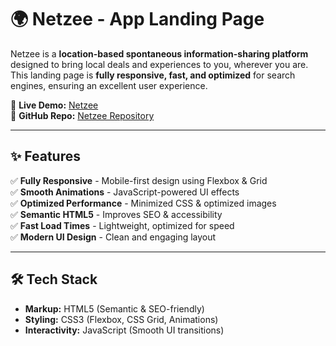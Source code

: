 # 🌍 Netzee - App Landing Page

Netzee is a **location-based spontaneous information-sharing platform** designed to bring local deals and experiences to you, wherever you are. This landing page is **fully responsive, fast, and optimized** for search engines, ensuring an excellent user experience.

🚀 **Live Demo:** [Netzee](https://netzee.app)  
📂 **GitHub Repo:** [Netzee Repository](https://github.com/dinesh-jaysiri/netzee)  

---

## ✨ Features

✅ **Fully Responsive** - Mobile-first design using Flexbox & Grid  
✅ **Smooth Animations** - JavaScript-powered UI effects  
✅ **Optimized Performance** - Minimized CSS & optimized images  
✅ **Semantic HTML5** - Improves SEO & accessibility  
✅ **Fast Load Times** - Lightweight, optimized for speed  
✅ **Modern UI Design** - Clean and engaging layout  

---

## 🛠️ Tech Stack

- **Markup:** HTML5 (Semantic & SEO-friendly)  
- **Styling:** CSS3 (Flexbox, CSS Grid, Animations)  
- **Interactivity:** JavaScript (Smooth UI transitions)  
